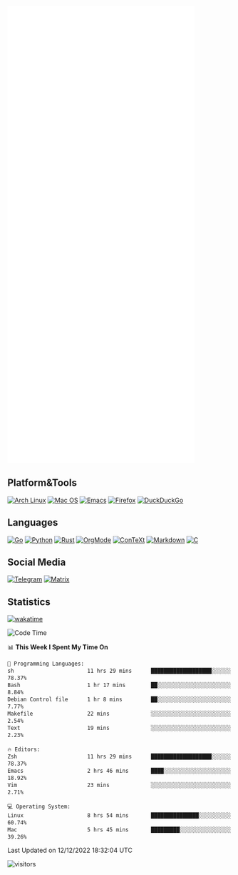 ![Metrics](https://github.com/SteamedFish/SteamedFish/blob/master/github-metrics.svg)

## Platform&Tools

[![Arch Linux](https://img.shields.io/badge/ArchLinux-1793D1?logo=arch-linux&logoColor=fff&style=flat-square)](https://archlinux.org/)
[![Mac OS](https://img.shields.io/badge/MacOS-000000?style=flat-square&logo=macos&logoColor=F0F0F0)](https://www.apple.com/macos/)
[![Emacs](https://img.shields.io/badge/Emacs-%237F5AB6.svg?&style=flat-square&logo=gnu-emacs&logoColor=white)](https://www.gnu.org/software/emacs/)
[![Firefox](https://img.shields.io/badge/Firefox-FF7139?style=flat-square&logo=Firefox-Browser&logoColor=white)](https://firefox.com/)
[![DuckDuckGo](https://img.shields.io/badge/DuckDuckGo-DE5833?style=flat-square&logo=DuckDuckGo&logoColor=white)](https://duckduckgo.com/)

## Languages

[![Go](https://img.shields.io/badge/Golang-%2300ADD8.svg?style=flat-square&logo=go&logoColor=white)](https://golang.org/)
[![Python](https://img.shields.io/badge/Python-3670A0?style=flat-square&logo=python&logoColor=ffdd54)](https://www.python.org/)
[![Rust](https://img.shields.io/badge/Rust-%23000000.svg?style=flat-square&logo=rust&logoColor=white)](https://www.rust-lang.org/)
[![OrgMode](https://img.shields.io/badge/OrgMode-%23000000.svg?style=flat-square&logo=org&logoColor=white)](https://orgmode.org/)
[![ConTeXt](https://img.shields.io/badge/ConTeXt-%23008080.svg?style=flat-square&logo=latex&logoColor=white)](https://contextgarden.net/)
[![Markdown](https://img.shields.io/badge/MarkDown-%23000000.svg?style=flat-square&logo=markdown&logoColor=white)](https://daringfireball.net/projects/markdown/)
[![C](https://img.shields.io/badge/C-%2300599C.svg?style=flat-square&logo=c&logoColor=white)](https://www.iso.org/standard/74528.html)

## Social Media
[![Telegram](https://img.shields.io/badge/SteamedFish-2CA5E0?style=social&logo=telegram&logoColor=white)](https://t.me/SteamedFish)
[![Matrix](https://img.shields.io/badge/SteamedFish-2CA5E0?style=social&logo=matrix&logoColor=black)](https://matrix.to/#/@i:steamedfish.org)

## Statistics
[![wakatime](https://wakatime.com/badge/user/168280d6-fcf2-4b4f-ad3a-dc4612f35b38.svg)](https://wakatime.com/@168280d6-fcf2-4b4f-ad3a-dc4612f35b38)

<!--START_SECTION:waka-->
![Code Time](http://img.shields.io/badge/Code%20Time-2%2C209%20hrs%2027%20mins-blue)

📊 **This Week I Spent My Time On** 

```text
💬 Programming Languages: 
sh                       11 hrs 29 mins      ███████████████████░░░░░░   78.37% 
Bash                     1 hr 17 mins        ██░░░░░░░░░░░░░░░░░░░░░░░   8.84% 
Debian Control file      1 hr 8 mins         ██░░░░░░░░░░░░░░░░░░░░░░░   7.77% 
Makefile                 22 mins             ░░░░░░░░░░░░░░░░░░░░░░░░░   2.54% 
Text                     19 mins             ░░░░░░░░░░░░░░░░░░░░░░░░░   2.23%

🔥 Editors: 
Zsh                      11 hrs 29 mins      ███████████████████░░░░░░   78.37% 
Emacs                    2 hrs 46 mins       ████░░░░░░░░░░░░░░░░░░░░░   18.92% 
Vim                      23 mins             ░░░░░░░░░░░░░░░░░░░░░░░░░   2.71%

💻 Operating System: 
Linux                    8 hrs 54 mins       ███████████████░░░░░░░░░░   60.74% 
Mac                      5 hrs 45 mins       █████████░░░░░░░░░░░░░░░░   39.26%

```


 Last Updated on 12/12/2022 18:32:04 UTC
<!--END_SECTION:waka-->

![visitors](https://visitor-badge.laobi.icu/badge?page_id=SteamedFish.SteamedFish)
